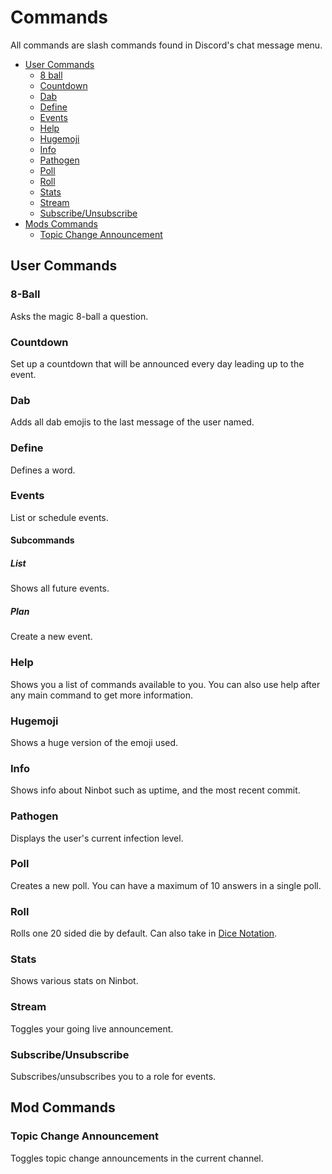 # Commands
All commands are slash commands found in Discord's chat message menu.
  * [User Commands](#user-commands)
    * [8 ball](#8-ball)
    * [Countdown](#countdown)
    * [Dab](#dab)
    * [Define](#define)
    * [Events](#events)
    * [Help](#help)
    * [Hugemoji](#hugemoji)
    * [Info](#info)
    * [Pathogen](#pathogen)
    * [Poll](#poll)
    * [Roll](#roll)
    * [Stats](#stats)
    * [Stream](#stream)
    * [Subscribe/Unsubscribe](#subscribeunsubscribe)
  * [Mods Commands](#mod-commands)
    * [Topic Change Announcement](#topic-change-announcement)

## User Commands

### 8-Ball
Asks the magic 8-ball a question.

### Countdown
Set up a countdown that will be announced every day leading up to the event.
    
### Dab
Adds all dab emojis to the last message of the user named.
 
### Define
Defines a word.
    
### Events
List or schedule events.
#### Subcommands
##### List
Shows all future events.
    
##### Plan
Create a new event.
    
### Help
Shows you a list of commands available to you. You can also use help after any main command to get more information.
    
### Hugemoji
Shows a huge version of the emoji used.
    
### Info
Shows info about Ninbot such as uptime, and the most recent commit.

### Pathogen
Displays the user's current infection level.

### Poll
Creates a new poll. You can have a maximum of 10 answers in a single poll. 

### Roll
Rolls one 20 sided die by default. Can also take in [Dice Notation](https://en.wikipedia.org/wiki/Dice_notation).

### Stats
Shows various stats on Ninbot.
    
### Stream
Toggles your going live announcement.

### Subscribe/Unsubscribe
Subscribes/unsubscribes you to a role for events.

## Mod Commands
### Topic Change Announcement
Toggles topic change announcements in the current channel.
